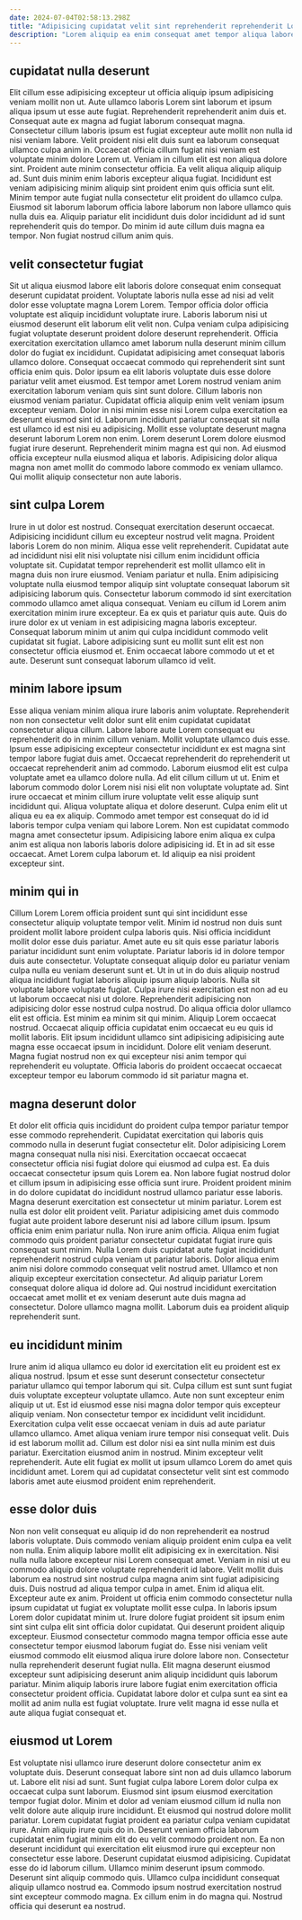 ```yaml
---
date: 2024-07-04T02:58:13.298Z
title: "Adipisicing cupidatat velit sint reprehenderit reprehenderit Lorem irure velit ipsum ex minim exercitation aliqua."
description: "Lorem aliquip ea enim consequat amet tempor aliqua labore minim irure. Deserunt amet adipisicing id minim eu amet non ea irure mollit excepteur consequat."
---
```



## cupidatat nulla deserunt

Elit cillum esse adipisicing excepteur ut officia aliquip ipsum adipisicing veniam mollit non ut. Aute ullamco laboris Lorem sint laborum et ipsum aliqua ipsum ut esse aute fugiat. Reprehenderit reprehenderit anim duis et. Consequat aute ex magna ad fugiat laborum consequat magna. Consectetur cillum laboris ipsum est fugiat excepteur aute mollit non nulla id nisi veniam labore.
Velit proident nisi elit duis sunt ea laborum consequat ullamco culpa anim in. Occaecat officia cillum fugiat nisi veniam est voluptate minim dolore Lorem ut. Veniam in cillum elit est non aliqua dolore sint. Proident aute minim consectetur officia. Ea velit aliqua aliquip aliquip ad. Sunt duis minim enim laboris excepteur aliqua fugiat. Incididunt est veniam adipisicing minim aliquip sint proident enim quis officia sunt elit.
Minim tempor aute fugiat nulla consectetur elit proident do ullamco culpa. Eiusmod sit laborum laborum officia labore laborum non labore ullamco quis nulla duis ea. Aliquip pariatur elit incididunt duis dolor incididunt ad id sunt reprehenderit quis do tempor. Do minim id aute cillum duis magna ea tempor. Non fugiat nostrud cillum anim quis.

## velit consectetur fugiat

Sit ut aliqua eiusmod labore elit laboris dolore consequat enim consequat deserunt cupidatat proident. Voluptate laboris nulla esse ad nisi ad velit dolor esse voluptate magna Lorem Lorem. Tempor officia dolor officia voluptate est aliquip incididunt voluptate irure. Laboris laborum nisi ut eiusmod deserunt elit laborum elit velit non. Culpa veniam culpa adipisicing fugiat voluptate deserunt proident dolore deserunt reprehenderit.
Officia exercitation exercitation ullamco amet laborum nulla deserunt minim cillum dolor do fugiat ex incididunt. Cupidatat adipisicing amet consequat laboris ullamco dolore. Consequat occaecat commodo qui reprehenderit sint sunt officia enim quis. Dolor ipsum ea elit laboris voluptate duis esse dolore pariatur velit amet eiusmod. Est tempor amet Lorem nostrud veniam anim exercitation laborum veniam quis sint sunt dolore. Cillum laboris non eiusmod veniam pariatur. Cupidatat officia aliquip enim velit veniam ipsum excepteur veniam. Dolor in nisi minim esse nisi Lorem culpa exercitation ea deserunt eiusmod sint id.
Laborum incididunt pariatur consequat sit nulla est ullamco id est nisi eu adipisicing. Mollit esse voluptate deserunt magna deserunt laborum Lorem non enim. Lorem deserunt Lorem dolore eiusmod fugiat irure deserunt. Reprehenderit minim magna est qui non. Ad eiusmod officia excepteur nulla eiusmod aliqua et laboris. Adipisicing dolor aliqua magna non amet mollit do commodo labore commodo ex veniam ullamco. Qui mollit aliquip consectetur non aute laboris.

## sint culpa Lorem

Irure in ut dolor est nostrud. Consequat exercitation deserunt occaecat. Adipisicing incididunt cillum eu excepteur nostrud velit magna. Proident laboris Lorem do non minim.
Aliqua esse velit reprehenderit. Cupidatat aute ad incididunt nisi elit nisi voluptate nisi cillum enim incididunt officia voluptate sit. Cupidatat tempor reprehenderit est mollit ullamco elit in magna duis non irure eiusmod. Veniam pariatur et nulla. Enim adipisicing voluptate nulla eiusmod tempor aliquip sint voluptate consequat laborum sit adipisicing laborum quis.
Consectetur laborum commodo id sint exercitation commodo ullamco amet aliqua consequat. Veniam eu cillum id Lorem anim exercitation minim irure excepteur. Ea ex quis et pariatur quis aute. Quis do irure dolor ex ut veniam in est adipisicing magna laboris excepteur. Consequat laborum minim ut anim qui culpa incididunt commodo velit cupidatat sit fugiat. Labore adipisicing sunt eu mollit sunt elit est non consectetur officia eiusmod et. Enim occaecat labore commodo ut et et aute. Deserunt sunt consequat laborum ullamco id velit.

## minim labore ipsum

Esse aliqua veniam minim aliqua irure laboris anim voluptate. Reprehenderit non non consectetur velit dolor sunt elit enim cupidatat cupidatat consectetur aliqua cillum. Labore labore aute Lorem consequat eu reprehenderit do in minim cillum veniam. Mollit voluptate ullamco duis esse. Ipsum esse adipisicing excepteur consectetur incididunt ex est magna sint tempor labore fugiat duis amet. Occaecat reprehenderit do reprehenderit ut occaecat reprehenderit anim ad commodo.
Laborum eiusmod elit est culpa voluptate amet ea ullamco dolore nulla. Ad elit cillum cillum ut ut. Enim et laborum commodo dolor Lorem nisi nisi elit non voluptate voluptate ad. Sint irure occaecat et minim cillum irure voluptate velit esse aliquip sunt incididunt qui. Aliqua voluptate aliqua et dolore deserunt. Culpa enim elit ut aliqua eu ea ex aliquip. Commodo amet tempor est consequat do id id laboris tempor culpa veniam qui labore Lorem.
Non est cupidatat commodo magna amet consectetur ipsum. Adipisicing labore enim aliqua ex culpa anim est aliqua non laboris laboris dolore adipisicing id. Et in ad sit esse occaecat. Amet Lorem culpa laborum et. Id aliquip ea nisi proident excepteur sint.

## minim qui in

Cillum Lorem Lorem officia proident sunt qui sint incididunt esse consectetur aliquip voluptate tempor velit. Minim id nostrud non duis sunt proident mollit labore proident culpa laboris quis. Nisi officia incididunt mollit dolor esse duis pariatur. Amet aute eu sit quis esse pariatur laboris pariatur incididunt sunt enim voluptate. Pariatur laboris id in dolore tempor duis aute consectetur. Voluptate consequat aliquip dolor eu pariatur veniam culpa nulla eu veniam deserunt sunt et.
Ut in ut in do duis aliquip nostrud aliqua incididunt fugiat laboris aliquip ipsum aliquip laboris. Nulla sit voluptate labore voluptate fugiat. Culpa irure nisi exercitation est non ad eu ut laborum occaecat nisi ut dolore. Reprehenderit adipisicing non adipisicing dolor esse nostrud culpa nostrud. Do aliqua officia dolor ullamco elit est officia.
Est minim ea minim sit qui minim. Aliquip Lorem occaecat nostrud. Occaecat aliquip officia cupidatat enim occaecat eu eu quis id mollit laboris. Elit ipsum incididunt ullamco sint adipisicing adipisicing aute magna esse occaecat ipsum in incididunt. Dolore elit veniam deserunt. Magna fugiat nostrud non ex qui excepteur nisi anim tempor qui reprehenderit eu voluptate. Officia laboris do proident occaecat occaecat excepteur tempor eu laborum commodo id sit pariatur magna et.

## magna deserunt dolor

Et dolor elit officia quis incididunt do proident culpa tempor pariatur tempor esse commodo reprehenderit. Cupidatat exercitation qui laboris quis commodo nulla in deserunt fugiat consectetur elit. Dolor adipisicing Lorem magna consequat nulla nisi nisi. Exercitation occaecat occaecat consectetur officia nisi fugiat dolore qui eiusmod ad culpa est. Ea duis occaecat consectetur ipsum quis Lorem ea. Non labore fugiat nostrud dolor et cillum ipsum in adipisicing esse officia sunt irure. Proident proident minim in do dolore cupidatat do incididunt nostrud ullamco pariatur esse laboris.
Magna deserunt exercitation est consectetur ut minim pariatur. Lorem est nulla est dolor elit proident velit. Pariatur adipisicing amet duis commodo fugiat aute proident labore deserunt nisi ad labore cillum ipsum. Ipsum officia enim enim pariatur nulla. Non irure anim officia.
Aliqua enim fugiat commodo quis proident pariatur consectetur cupidatat fugiat irure quis consequat sunt minim. Nulla Lorem duis cupidatat aute fugiat incididunt reprehenderit nostrud culpa veniam ut pariatur laboris. Dolor aliqua enim anim nisi dolore commodo consequat velit nostrud amet. Ullamco et non aliquip excepteur exercitation consectetur. Ad aliquip pariatur Lorem consequat dolore aliqua id dolore ad. Qui nostrud incididunt exercitation occaecat amet mollit et ex veniam deserunt aute duis magna ad consectetur. Dolore ullamco magna mollit. Laborum duis ea proident aliquip reprehenderit sunt.

## eu incididunt minim

Irure anim id aliqua ullamco eu dolor id exercitation elit eu proident est ex aliqua nostrud. Ipsum et esse sunt deserunt consectetur consectetur pariatur ullamco qui tempor laborum qui sit. Culpa cillum est sunt sunt fugiat duis voluptate excepteur voluptate ullamco. Aute non sunt excepteur enim aliquip ut ut.
Est id eiusmod esse nisi magna dolor tempor quis excepteur aliquip veniam. Non consectetur tempor ex incididunt velit incididunt. Exercitation culpa velit esse occaecat veniam in duis ad aute pariatur ullamco ullamco. Amet aliqua veniam irure tempor nisi consequat velit.
Duis id est laborum mollit ad. Cillum est dolor nisi ea sint nulla minim est duis pariatur. Exercitation eiusmod anim in nostrud. Minim excepteur velit reprehenderit. Aute elit fugiat ex mollit ut ipsum ullamco Lorem do amet quis incididunt amet. Lorem qui ad cupidatat consectetur velit sint est commodo laboris amet aute eiusmod proident enim reprehenderit.

## esse dolor duis

Non non velit consequat eu aliquip id do non reprehenderit ea nostrud laboris voluptate. Duis commodo veniam aliquip proident enim culpa ea velit non nulla. Enim aliquip labore mollit elit adipisicing ex in exercitation. Nisi nulla nulla labore excepteur nisi Lorem consequat amet. Veniam in nisi ut eu commodo aliquip dolore voluptate reprehenderit id labore. Velit mollit duis laborum ea nostrud sint nostrud culpa magna anim sint fugiat adipisicing duis. Duis nostrud ad aliqua tempor culpa in amet. Enim id aliqua elit.
Excepteur aute ex anim. Proident ut officia enim commodo consectetur nulla ipsum cupidatat ut fugiat ex voluptate mollit esse culpa. In laboris ipsum Lorem dolor cupidatat minim ut. Irure dolore fugiat proident sit ipsum enim sint sint culpa elit sint officia dolor cupidatat.
Qui deserunt proident aliquip excepteur. Eiusmod consectetur commodo magna tempor officia esse aute consectetur tempor eiusmod laborum fugiat do. Esse nisi veniam velit eiusmod commodo elit eiusmod aliqua irure dolore labore non. Consectetur nulla reprehenderit deserunt fugiat nulla. Elit magna deserunt eiusmod excepteur sunt adipisicing deserunt anim aliquip incididunt quis laborum pariatur. Minim aliquip laboris irure labore fugiat enim exercitation officia consectetur proident officia. Cupidatat labore dolor et culpa sunt ea sint ea mollit ad anim nulla est fugiat voluptate. Irure velit magna id esse nulla et aute aliqua fugiat consequat et.

## eiusmod ut Lorem

Est voluptate nisi ullamco irure deserunt dolore consectetur anim ex voluptate duis. Deserunt consequat labore sint non ad duis ullamco laborum ut. Labore elit nisi ad sunt. Sunt fugiat culpa labore Lorem dolor culpa ex occaecat culpa sunt laborum. Eiusmod sint ipsum eiusmod exercitation tempor fugiat dolor. Minim et dolor ad veniam eiusmod cillum id nulla non velit dolore aute aliquip irure incididunt. Et eiusmod qui nostrud dolore mollit pariatur. Lorem cupidatat fugiat proident ea pariatur culpa veniam cupidatat irure.
Anim aliquip irure quis do in. Deserunt veniam officia laborum cupidatat enim fugiat minim elit do eu velit commodo proident non. Ea non deserunt incididunt qui exercitation elit eiusmod irure qui excepteur non consectetur esse labore. Deserunt cupidatat eiusmod adipisicing. Cupidatat esse do id laborum cillum.
Ullamco minim deserunt ipsum commodo. Deserunt sint aliquip commodo quis. Ullamco culpa incididunt consequat aliquip ullamco nostrud ea. Commodo ipsum nostrud exercitation nostrud sint excepteur commodo magna. Ex cillum enim in do magna qui. Nostrud officia qui deserunt ea nostrud.

